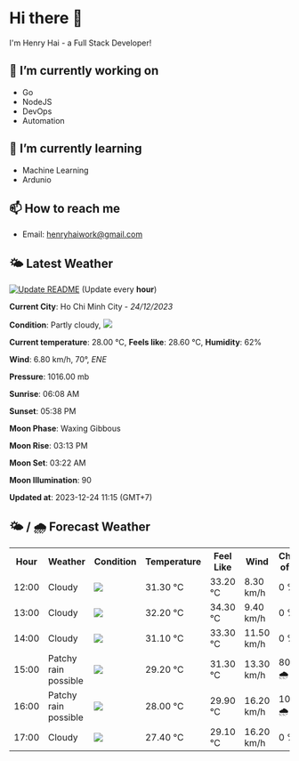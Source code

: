 # Hi there 👋

I'm Henry Hai - a Full Stack Developer!

## 🔭 I’m currently working on

- Go
- NodeJS
- DevOps
- Automation

## 🌱 I’m currently learning

- Machine Learning
- Ardunio

## 📫 How to reach me

- Email: <henryhaiwork@gmail.com>

## 🌤️ Latest Weather
[![Update README](https://github.com/henry0hai/henry0hai/actions/workflows/udpateReadme.yml/badge.svg)](https://github.com/henry0hai/henry0hai/actions/workflows/udpateReadme.yml)
(Update every **hour**)
<!-- CURRENT_WEATHER:START -->
**Current City**: Ho Chi Minh City - *24/12/2023*

**Condition**: Partly cloudy, <img src="https://cdn.weatherapi.com/weather/64x64/day/116.png"/>

**Current temperature**: 28.00 °C, **Feels like**: 28.60 °C, **Humidity**: 62%

**Wind**: 6.80 km/h, 70°, *ENE*

**Pressure**: 1016.00 mb

**Sunrise**: 06:08 AM

**Sunset**: 05:38 PM

**Moon Phase**: Waxing Gibbous

**Moon Rise**: 03:13 PM

**Moon Set**: 03:22 AM

**Moon Illumination**: 90

**Updated at**: 2023-12-24 11:15 (GMT+7)<!-- CURRENT_WEATHER:END -->

## 🌤️ / 🌧️ Forecast Weather
<!-- FORECAST_WEATHER:START -->
<table>
		<tr>
			<th>Hour</th>
			<th>Weather</th>
			<th>Condition</th>
			<th>Temperature</th>
			<th>Feel Like</th>
			<th>Wind</th>
			<th>Chance of Rain</th>
		</tr>
				<tr>
					<td>12:00</td>
					<td>Cloudy</td>
					<td><img src='https://cdn.weatherapi.com/weather/64x64/day/119.png'/></td>
					<td>31.30 °C</td>
					<td>33.20 °C</td>
					<td>8.30 km/h</td>
					<td>0 %</td>
				</tr>
				<tr>
					<td>13:00</td>
					<td>Cloudy</td>
					<td><img src='https://cdn.weatherapi.com/weather/64x64/day/119.png'/></td>
					<td>32.20 °C</td>
					<td>34.30 °C</td>
					<td>9.40 km/h</td>
					<td>0 %</td>
				</tr>
				<tr>
					<td>14:00</td>
					<td>Cloudy</td>
					<td><img src='https://cdn.weatherapi.com/weather/64x64/day/119.png'/></td>
					<td>31.10 °C</td>
					<td>33.30 °C</td>
					<td>11.50 km/h</td>
					<td>0 %</td>
				</tr>
				<tr>
					<td>15:00</td>
					<td>Patchy rain possible</td>
					<td><img src='https://cdn.weatherapi.com/weather/64x64/day/176.png'/></td>
					<td>29.20 °C</td>
					<td>31.30 °C</td>
					<td>13.30 km/h</td>
					<td>80 % 🌧️</td>
				</tr>
				<tr>
					<td>16:00</td>
					<td>Patchy rain possible</td>
					<td><img src='https://cdn.weatherapi.com/weather/64x64/day/176.png'/></td>
					<td>28.00 °C</td>
					<td>29.90 °C</td>
					<td>16.20 km/h</td>
					<td>100 % 🌧️</td>
				</tr>
				<tr>
					<td>17:00</td>
					<td>Cloudy</td>
					<td><img src='https://cdn.weatherapi.com/weather/64x64/day/119.png'/></td>
					<td>27.40 °C</td>
					<td>29.10 °C</td>
					<td>16.20 km/h</td>
					<td>0 %</td>
				</tr>
</table>
<!-- FORECAST_WEATHER:END -->
